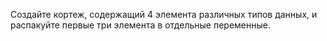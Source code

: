 Создайте кортеж, содержащий 4 элемента различных типов данных, и распакуйте первые три элемента в отдельные переменные.
